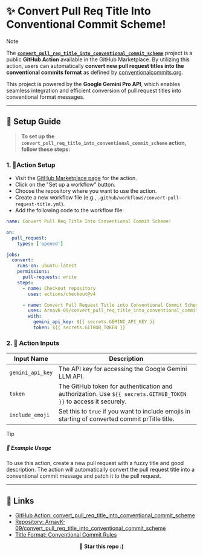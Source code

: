 # ✨ Convert Pull Req Title Into Conventional Commit Scheme!

> [!NOTE]  
> The [**`convert_pull_req_title_into_conventional_commit_scheme`**](https://github.com/ArnavK-09/convert_pull_req_title_into_conventional_commit_scheme) project is a public **GitHub Action** available in the GitHub Marketplace. By utilizing this action, users can automatically **convert new pull request titles into the conventional commits format** as defined by [conventionalcommits.org](https://www.conventionalcommits.org/).
>
> This project is powered by the **Google Gemini Pro API**, which enables seamless integration and efficient conversion of pull request titles into conventional format messages.

---

## 📐 Setup Guide

> **To set up the `convert_pull_req_title_into_conventional_commit_scheme` action, follow these steps:**

### 1. 🔆**Action Setup**

- Visit the [GitHub Marketplace page](https://github.com/marketplace/actions/convert-pull-req-title-into-conventional-commit-scheme) for the action.
- Click on the "Set up a workflow" button.
- Choose the repository where you want to use the action.
- Create a new workflow file (e.g., `.github/workflows/convert-pull-request-title.yml`).
- Add the following code to the workflow file:

```yaml
name: Convert Pull Req Title Into Conventional Commit Scheme!

on:
  pull_request:
    types: ['opened']

jobs:
  convert:
    runs-on: ubuntu-latest
    permissions: 
      pull-requests: write
    steps:
      - name: Checkout repository
        uses: actions/checkout@v4

      - name: Convert Pull Request Title into Conventional Commit Scheme
        uses: ArnavK-09/convert_pull_req_title_into_conventional_commit_scheme@main
        with:
          gemini_api_key: ${{ secrets.GEMINI_API_KEY }}
          token: ${{ secrets.GITHUB_TOKEN }}
```

### 2. 🔅 **Action Inputs**

| Input Name       | Description                                                                                                     |
| ---------------- | --------------------------------------------------------------------------------------------------------------- |
| `gemini_api_key` | The API key for accessing the Google Gemini LLM API.                                                            |
| `token`          | The GitHub token for authentication and authorization. Use `${{ secrets.GITHUB_TOKEN }}` to access it securely. |
| `include_emoji`  | Set this to `true` if you want to include emojis in starting of converted commit prTitle title.                 |

> [!TIP]
>
> ##### 🥓 Example Usage
> To use this action, create a new pull request with a fuzzy title and good description.
> The action will automatically convert the pull request title into a conventional commit message and patch it to the pull request.

---

## 🎋 Links

- [GitHub Action: convert_pull_req_title_into_conventional_commit_scheme](https://github.com/marketplace/actions/convert-pull-req-title-into-conventional-commit-scheme)
- [Repository: ArnavK-09/convert_pull_req_title_into_conventional_commit_scheme](https://github.com/ArnavK-09/convert_pull_req_title_into_conventional_commit_scheme)
- [Title Format: Conventional Commit Rules](https://www.conventionalcommits.org/)

<p align="center"><strong>🌟 Star this repo :) </strong></p>
